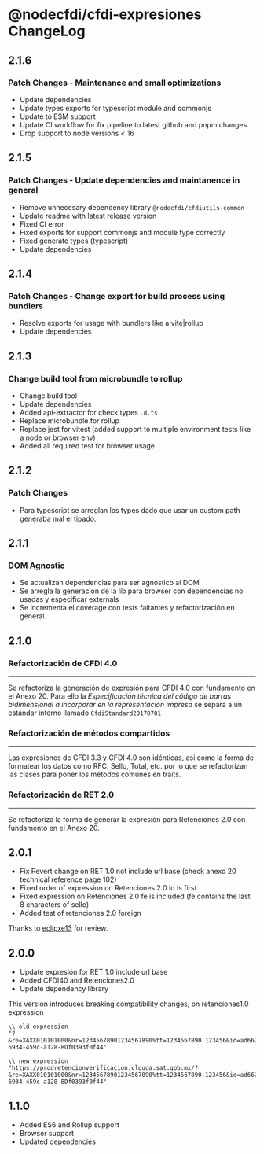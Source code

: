# @nodecfdi/cfdi-expresiones ChangeLog

## 2.1.6

### Patch Changes - Maintenance and small optimizations

- Update dependencies
- Update types exports for typescript module and commonjs
- Update to ESM support
- Update CI workflow for fix pipeline to latest github and pnpm changes
- Drop support to node versions < 16

## 2.1.5

### Patch Changes - Update dependencies and maintanence in general

- Remove unnecesary dependency library `@nodecfdi/cfdiutils-common`
- Update readme with latest release version
- Fixed CI error
- Fixed exports for support commonjs and module type correctly
- Fixed generate types (typescript)
- Update dependencies

## 2.1.4

### Patch Changes - Change export for build process using bundlers

- Resolve exports for usage with bundlers like a vite|rollup
- Update dependencies

## 2.1.3

### Change build tool from microbundle to rollup

- Change build tool
- Update dependencies
- Added api-extractor for check types `.d.ts`
- Replace microbundle for rollup
- Replace jest for vitest (added support to multiple environment tests like a node or browser env)
- Added all required test for browser usage

## 2.1.2

### Patch Changes

- Para typescript se arreglan los types dado que usar un custom path generaba mal el tipado.

## 2.1.1

### DOM Agnostic

- Se actualizan dependencias para ser agnostico al DOM
- Se arregla la generacion de la lib para browser con dependencias no usadas y especificar externals
- Se incrementa el coverage con tests faltantes y refactorización en general.

## 2.1.0

### Refactorización de CFDI 4.0

---

Se refactoriza la generación de expresión para CFDI 4.0 con fundamento en el Anexo 20.
Para ello la _Especificación técnica del código de barras bidimensional a incorporar en la representación impresa_ se separa a un estándar interno llamado `CfdiStandard20170701`

### Refactorización de métodos compartidos

---

Las expresiones de CFDI 3.3 y CFDI 4.0 son idénticas, asi como la forma de formatear los datos como RFC, Sello, Total, etc. por lo que se refactorizan las clases para poner los métodos comunes en traits.

### Refactorización de RET 2.0

---

Se refactoriza la forma de generar la expresión para Retenciones 2.0 con fundamento en el Anexo 20.

## 2.0.1

- Fix Revert change on RET 1.0 not include url base (check anexo 20 technical reference page 102)
- Fixed order of expression on Retenciones 2.0 id is first
- Fixed expression on Retenciones 2.0 fe is included (fe contains the last 8 characters of sello)
- Added test of retenciones 2.0 foreign

Thanks to [eclipxe13](https://github.com/eclipxe13) for review.

## 2.0.0

- Update expresión for RET 1.0 include url base
- Added CFDI40 and Retenciones2.0
- Update dependency library

This version introduces breaking compatibility changes, on retenciones1.0 expression

```text
\\ old expression
"?&re=XAXX010101000&nr=12345678901234567890%tt=1234567890.123456&id=ad662d33-6934-459c-a128-BDf0393f0f44"

\\ new expression
"https://prodretencionverificacion.clouda.sat.gob.mx/?&re=XAXX010101000&nr=12345678901234567890%tt=1234567890.123456&id=ad662d33-6934-459c-a128-BDf0393f0f44"
```

## 1.1.0

- Added ES6 and Rollup support
- Browser support
- Updated dependencies
